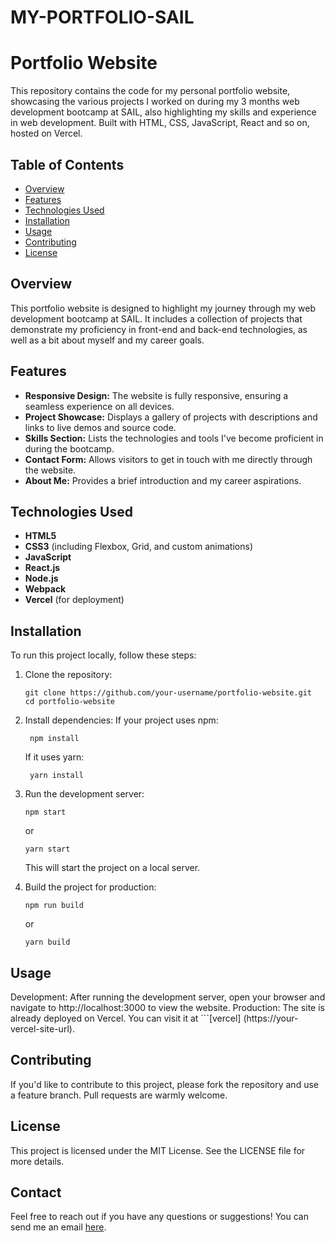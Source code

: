 # MY-PORTFOLIO-SAIL
# Portfolio Website

This repository contains the code for my personal portfolio website, showcasing the various projects I worked on during my 3 months web development bootcamp at SAIL, also highlighting my skills and experience in web development. Built with HTML, CSS, JavaScript, React and so on, hosted on Vercel.

## Table of Contents

- [Overview](#overview)
- [Features](#features)
- [Technologies Used](#technologies-used)
- [Installation](#installation)
- [Usage](#usage)
- [Contributing](#contributing)
- [License](#license)

## Overview

This portfolio website is designed to highlight my journey through my web development bootcamp at SAIL. It includes a collection of projects that demonstrate my proficiency in front-end and back-end technologies, as well as a bit about myself and my career goals.

## Features

- **Responsive Design:** The website is fully responsive, ensuring a seamless experience on all devices.
- **Project Showcase:** Displays a gallery of projects with descriptions and links to live demos and source code.
- **Skills Section:** Lists the technologies and tools I've become proficient in during the bootcamp.
- **Contact Form:** Allows visitors to get in touch with me directly through the website.
- **About Me:** Provides a brief introduction and my career aspirations.

## Technologies Used

- **HTML5**
- **CSS3** (including Flexbox, Grid, and custom animations)
- **JavaScript**
- **React.js**
- **Node.js**
- **Webpack**
- **Vercel** (for deployment)

## Installation

To run this project locally, follow these steps:

1. Clone the repository:
     ```
     git clone https://github.com/your-username/portfolio-website.git
     cd portfolio-website

3. Install dependencies:
    If your project uses npm:
   ```
    npm install
   ```
    If it uses yarn:
   ```
    yarn install  
    ```
3. Run the development server:
    ```
    npm start
    ```
    or
    ```
    yarn start
    ```
    This will start the project on a local server.

5. Build the project for production:
    ```
    npm run build
    ```
    or
    ```
    yarn build
    ```

## Usage
Development: After running the development server, open your browser and navigate to http://localhost:3000 to view the website.
Production: The site is already deployed on Vercel. You can visit it at ```[vercel] (https://your-vercel-site-url).

## Contributing
If you'd like to contribute to this project, please fork the repository and use a feature branch. Pull requests are warmly welcome.

## License
This project is licensed under the MIT License. See the LICENSE file for more details.

## Contact
Feel free to reach out if you have any questions or suggestions! You can send me an email [here](enioladelajah@gmail.com).
